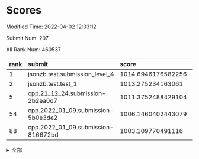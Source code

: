 # Scores

Modified Time: 2022-04-02 12:33:12

Submit Num: 207

All Rank Num: 460537

| rank |               submit               |       score        |       sigma        | pk_num |
| :--- | :--------------------------------- | :----------------- | :----------------- | :----- |
| 1    | jsonzb.test.submission_level_4     | 1014.6946176582256 | 0.8287251499957121 | 8898   |
| 2    | jsonzb.test.test_1                 | 1013.275234163061  | 0.7886841876983719 | 8906   |
| 5    | cpp.21_12_24.submission-2b2ea0d7   | 1011.3752488429104 | 0.7736610847395626 | 8900   |
| 54   | cpp.2022_01_09.submission-5b0e3de2 | 1006.1460402443079 | 0.7399975956360463 | 8902   |
| 88   | cpp.2022_01_09.submission-816672bd | 1003.109770491116  | 0.7236012537249795 | 8898   |


<details>
<summary>全部</summary>

| rank |                 submit                 |       score        |       sigma        | pk_num |
| :--- | :------------------------------------- | :----------------- | :----------------- | :----- |
| 1    | jsonzb.test.submission_level_4         | 1014.6946176582256 | 0.8287251499957121 | 8898   |
| 2    | jsonzb.test.test_1                     | 1013.275234163061  | 0.7886841876983719 | 8906   |
| 3    | gobigger.level_3.submission_level_3_31 | 1011.893699146764  | 0.77097750566218   | 8897   |
| 4    | gobigger.level_3.submission_level_3_16 | 1011.4493423387638 | 0.7771465294870374 | 8898   |
| 5    | cpp.21_12_24.submission-2b2ea0d7       | 1011.3752488429104 | 0.7736610847395626 | 8900   |
| 6    | gobigger.level_3.submission_level_3_4  | 1011.3258041326219 | 0.7575012864483642 | 8903   |
| 7    | gobigger.level_3.submission_level_3_37 | 1011.2920781280576 | 0.77753663463806   | 8899   |
| 8    | gobigger.level_3.submission_level_3_47 | 1011.0157048538238 | 0.7513922791916875 | 8899   |
| 9    | gobigger.level_3.submission_level_3_19 | 1010.8748275032007 | 0.7763737749567122 | 8901   |
| 10   | gobigger.level_3.submission_level_3_15 | 1010.8518009539536 | 0.7712876777286033 | 8899   |
| 11   | gobigger.level_3.submission_level_3_5  | 1010.8364604776331 | 0.7607353216603295 | 8900   |
| 12   | gobigger.level_3.submission_level_3_24 | 1010.7925964965173 | 0.7594415513414342 | 8899   |
| 13   | gobigger.level_3.submission_level_3_48 | 1010.7165579095858 | 0.761020844817812  | 8896   |
| 14   | gobigger.level_3.submission_level_3_25 | 1010.4500092569051 | 0.7676442287767878 | 8899   |
| 15   | gobigger.level_3.submission_level_3_35 | 1010.4404120051872 | 0.7590856040254083 | 8899   |
| 16   | gobigger.level_3.submission_level_3_45 | 1010.3988269634641 | 0.732651150079702  | 8900   |
| 17   | gobigger.level_3.submission_level_3_7  | 1010.3636128955253 | 0.7515481864394504 | 8901   |
| 18   | gobigger.level_3.submission_level_3_12 | 1010.3232331895724 | 0.7612174312570841 | 8898   |
| 19   | gobigger.level_3.submission_level_3_23 | 1010.3019431405063 | 0.7789141613239392 | 8902   |
| 20   | gobigger.level_3.submission_level_3_20 | 1010.2129253166904 | 0.7591037733503267 | 8896   |
| 21   | gobigger.level_3.submission_level_3_9  | 1010.2063696752322 | 0.8055515666258491 | 8899   |
| 22   | gobigger.level_3.submission_level_3_39 | 1010.0842088336806 | 0.7658725824477455 | 8896   |
| 23   | gobigger.level_3.submission_level_3_27 | 1009.9678930086923 | 0.7500539016936933 | 8900   |
| 24   | gobigger.level_3.submission_level_3_28 | 1009.9412328822484 | 0.7555962535711499 | 8898   |
| 25   | gobigger.level_3.submission_level_3_30 | 1009.906921383519  | 0.7570977084174847 | 8904   |
| 26   | gobigger.level_3.submission_level_3_10 | 1009.8443946721095 | 0.7433359774977519 | 8899   |
| 27   | gobigger.level_3.submission_level_3_2  | 1009.8319578732314 | 0.7624768446652626 | 8899   |
| 28   | gobigger.level_3.submission_level_3_33 | 1009.82935781005   | 0.740515623984298  | 8900   |
| 29   | gobigger.level_3.submission_level_3_44 | 1009.810468826777  | 0.74517952133467   | 8903   |
| 30   | gobigger.level_3.submission_level_3_42 | 1009.8101013742122 | 0.7702227334800136 | 8900   |
| 31   | gobigger.level_3.submission_level_3_8  | 1009.8024956200445 | 0.7412229299375397 | 8899   |
| 32   | gobigger.level_3.submission_level_3_22 | 1009.7732311870168 | 0.7393448123633855 | 8903   |
| 33   | gobigger.level_3.submission_level_3_41 | 1009.7409158083453 | 0.7429772696964352 | 8897   |
| 34   | gobigger.level_3.submission_level_3_13 | 1009.6937629055466 | 0.7427008297769928 | 8899   |
| 35   | gobigger.level_3.submission_level_3_29 | 1009.6692131540381 | 0.7453389798277268 | 8898   |
| 36   | gobigger.level_3.submission_level_3_26 | 1009.5971489958034 | 0.7630945675228201 | 8900   |
| 37   | gobigger.level_3.submission_level_3_1  | 1009.4746596997313 | 0.760364923882916  | 8895   |
| 38   | gobigger.level_3.submission_level_3_6  | 1009.4724177770775 | 0.7389208782473088 | 8894   |
| 39   | gobigger.level_3.submission_level_3_14 | 1009.4595149464097 | 0.7544984753887605 | 8903   |
| 40   | gobigger.level_3.submission_level_3_0  | 1009.4213715637452 | 0.77130589665132   | 8904   |
| 41   | gobigger.level_3.submission_level_3_43 | 1009.4078804403371 | 0.7794689956830337 | 8897   |
| 42   | gobigger.level_3.submission_level_3_3  | 1009.3623189873364 | 0.7582857798177631 | 8897   |
| 43   | gobigger.level_3.submission_level_3_34 | 1009.3409666806606 | 0.7609012528886847 | 8901   |
| 44   | gobigger.level_3.submission_level_3_11 | 1009.3311712403568 | 0.739017536493564  | 8900   |
| 45   | gobigger.level_3.submission_level_3_17 | 1009.2899987811637 | 0.7667903802333647 | 8899   |
| 46   | gobigger.level_3.submission_level_3_38 | 1009.2160449565242 | 0.7458709104080806 | 8903   |
| 47   | gobigger.level_3.submission_level_3_32 | 1009.18067020243   | 0.7453767542621386 | 8901   |
| 48   | gobigger.level_3.submission_level_3_40 | 1008.9932016339808 | 0.741841871246602  | 8900   |
| 49   | gobigger.level_3.submission_level_3_21 | 1008.912709773567  | 0.7433678669123602 | 8901   |
| 50   | gobigger.level_3.submission_level_3_46 | 1008.8671660190885 | 0.7464610931057802 | 8900   |
| 51   | gobigger.level_3.submission_level_3_49 | 1008.7274883746404 | 0.7391800433997336 | 8904   |
| 52   | gobigger.level_3.submission_level_3_18 | 1008.6227981953012 | 0.7615002132740086 | 8897   |
| 53   | gobigger.level_3.submission_level_3_36 | 1008.1786724308904 | 0.7618017050603546 | 8900   |
| 54   | cpp.2022_01_09.submission-5b0e3de2     | 1006.1460402443079 | 0.7399975956360463 | 8902   |
| 55   | gobigger.level_1.submission_level_1_20 | 1004.7236506849019 | 0.7229997142126501 | 8899   |
| 56   | gobigger.level_1.submission_level_1_1  | 1004.6941124979472 | 0.6988755569175862 | 8903   |
| 57   | gobigger.level_1.submission_level_1_17 | 1004.6219947840989 | 0.7190142141443046 | 8902   |
| 58   | gobigger.level_1.submission_level_1_35 | 1004.4957517288226 | 0.7175150319573075 | 8900   |
| 59   | gobigger.level_1.submission_level_1_47 | 1004.4479462475758 | 0.7110610493187088 | 8898   |
| 60   | gobigger.level_1.submission_level_1_11 | 1004.4401329539569 | 0.7149250400395761 | 8899   |
| 61   | gobigger.level_1.submission_level_1_9  | 1004.4141836071345 | 0.729700018690821  | 8897   |
| 62   | gobigger.level_1.submission_level_1_49 | 1004.2284677809238 | 0.7180246422843676 | 8903   |
| 63   | gobigger.level_1.submission_level_1_2  | 1004.2227477297902 | 0.7133827037488971 | 8903   |
| 64   | gobigger.level_1.submission_level_1_36 | 1004.2146737597332 | 0.7117896075564234 | 8899   |
| 65   | gobigger.level_1.submission_level_1_0  | 1004.0925883578867 | 0.7180307008524839 | 8899   |
| 66   | gobigger.level_1.submission_level_1_26 | 1004.0853093720681 | 0.7148067821038825 | 8894   |
| 67   | gobigger.level_1.submission_level_1_41 | 1004.0378581052025 | 0.7237539105240158 | 8895   |
| 68   | gobigger.level_1.submission_level_1_10 | 1003.9714067004983 | 0.7150114375738572 | 8899   |
| 69   | gobigger.level_1.submission_level_1_7  | 1003.9654940457855 | 0.7233065321381339 | 8895   |
| 70   | gobigger.level_1.submission_level_1_45 | 1003.882315845373  | 0.7127396843235264 | 8900   |
| 71   | gobigger.level_1.submission_level_1_40 | 1003.8398940879655 | 0.7195733308470151 | 8893   |
| 72   | gobigger.level_1.submission_level_1_29 | 1003.7495463430431 | 0.7280993686375928 | 8899   |
| 73   | gobigger.level_1.submission_level_1_44 | 1003.6832609869335 | 0.7207707649778593 | 8898   |
| 74   | gobigger.level_1.submission_level_1_46 | 1003.6151792966626 | 0.7176719902601449 | 8900   |
| 75   | gobigger.level_1.submission_level_1_3  | 1003.5776793597429 | 0.7091817094510151 | 8900   |
| 76   | gobigger.level_1.submission_level_1_34 | 1003.5060806764662 | 0.7129539457126693 | 8903   |
| 77   | gobigger.level_1.submission_level_1_38 | 1003.4452965838664 | 0.7157867497475392 | 8900   |
| 78   | gobigger.level_1.submission_level_1_37 | 1003.4318928911342 | 0.7152673583200193 | 8902   |
| 79   | gobigger.level_1.submission_level_1_5  | 1003.4075879484487 | 0.7201462988186789 | 8895   |
| 80   | gobigger.level_1.submission_level_1_19 | 1003.3721923606589 | 0.7160134217999621 | 8900   |
| 81   | gobigger.level_1.submission_level_1_33 | 1003.3216924539945 | 0.7137290073325621 | 8898   |
| 82   | gobigger.level_1.submission_level_1_12 | 1003.2822707873579 | 0.7040870958987011 | 8898   |
| 83   | gobigger.level_1.submission_level_1_18 | 1003.1844245953348 | 0.7197518968874248 | 8900   |
| 84   | gobigger.level_1.submission_level_1_14 | 1003.1589483617014 | 0.7121198850213221 | 8898   |
| 85   | gobigger.level_1.submission_level_1_28 | 1003.1573075440048 | 0.7068404198954825 | 8899   |
| 86   | gobigger.level_1.submission_level_1_6  | 1003.1561674717767 | 0.717031678182503  | 8903   |
| 87   | gobigger.level_1.submission_level_1_31 | 1003.1321210455973 | 0.7167260616551    | 8891   |
| 88   | cpp.2022_01_09.submission-816672bd     | 1003.109770491116  | 0.7236012537249795 | 8898   |
| 89   | gobigger.level_1.submission_level_1_22 | 1003.0565870915318 | 0.7123537323026324 | 8896   |
| 90   | gobigger.level_1.submission_level_1_21 | 1003.0019058991169 | 0.7135632929593484 | 8903   |
| 91   | gobigger.level_1.submission_level_1_16 | 1002.8729027247201 | 0.7145282253585854 | 8896   |
| 92   | gobigger.level_1.submission_level_1_4  | 1002.8686881254375 | 0.7121506419829586 | 8896   |
| 93   | gobigger.level_1.submission_level_1_48 | 1002.7959094195835 | 0.7168467336967609 | 8899   |
| 94   | gobigger.level_1.submission_level_1_43 | 1002.7462107840047 | 0.72088342381572   | 8900   |
| 95   | gobigger.level_1.submission_level_1_30 | 1002.7436707504504 | 0.7070715618039178 | 8899   |
| 96   | gobigger.level_1.submission_level_1_24 | 1002.7434334873051 | 0.7182106377613138 | 8898   |
| 97   | gobigger.level_1.submission_level_1_27 | 1002.6135011899527 | 0.7151247109524381 | 8901   |
| 98   | gobigger.level_1.submission_level_1_15 | 1002.5409465292574 | 0.717516264043993  | 8904   |
| 99   | gobigger.level_1.submission_level_1_39 | 1002.5354743992656 | 0.7152072462209388 | 8903   |
| 100  | gobigger.level_1.submission_level_1_32 | 1002.4445286097197 | 0.709952487692141  | 8900   |
| 101  | gobigger.level_1.submission_level_1_23 | 1002.4421537152527 | 0.7043148608757421 | 8897   |
| 102  | gobigger.level_1.submission_level_1_8  | 1002.2847138425177 | 0.7141715839569377 | 8902   |
| 103  | gobigger.level_1.submission_level_1_42 | 1002.1778070324599 | 0.7142242374955176 | 8898   |
| 104  | gobigger.level_1.submission_level_1_25 | 1002.0716709627281 | 0.7194861863120036 | 8898   |
| 105  | gobigger.level_1.submission_level_1_13 | 1001.697722781965  | 0.7075244311851786 | 8905   |
| 106  | gobigger.random.submission_random_11   | 996.6289329069256  | 0.7133791890831956 | 8899   |
| 107  | gobigger.random.submission_random_29   | 996.562774954635   | 0.706008500158703  | 8904   |
| 108  | gobigger.random.submission_random_31   | 996.5540142824158  | 0.6982441445692581 | 8896   |
| 109  | gobigger.random.submission_random_32   | 996.5306697832839  | 0.7043053962961906 | 8898   |
| 110  | gobigger.random.submission_random_9    | 996.5234760673646  | 0.7046290235504504 | 8893   |
| 111  | gobigger.random.submission_random_38   | 996.4732865128001  | 0.7045003961753031 | 8898   |
| 112  | gobigger.random.submission_random_49   | 996.4128139474149  | 0.719171162561604  | 8899   |
| 113  | gobigger.random.submission_random_30   | 996.4045954641027  | 0.7068893109991874 | 8903   |
| 114  | gobigger.random.submission_random_1    | 996.3779051005932  | 0.7063959876043032 | 8896   |
| 115  | gobigger.random.submission_random_21   | 996.3434371153309  | 0.7231791709107668 | 8899   |
| 116  | gobigger.random.submission_random_36   | 996.3339069720629  | 0.7019179861855902 | 8894   |
| 117  | gobigger.random.submission_random_2    | 996.330049231526   | 0.6960849684900579 | 8896   |
| 118  | gobigger.random.submission_random_33   | 996.3180679426781  | 0.7211083988920226 | 8896   |
| 119  | gobigger.random.submission_random_25   | 996.3155711188882  | 0.7095139646707593 | 8900   |
| 120  | gobigger.random.submission_random_6    | 996.2993050358992  | 0.7090092352467263 | 8896   |
| 121  | gobigger.random.submission_random_48   | 996.2762734269769  | 0.7031008312128517 | 8903   |
| 122  | gobigger.random.submission_random_10   | 996.2367096582108  | 0.7096733401435577 | 8898   |
| 123  | gobigger.random.submission_random_42   | 996.201486242815   | 0.7100442233883332 | 8902   |
| 124  | gobigger.random.submission_random_37   | 996.1745800690817  | 0.7148874176954604 | 8898   |
| 125  | gobigger.random.submission_random_14   | 996.1562793916569  | 0.7090173559748162 | 8905   |
| 126  | gobigger.random.submission_random_5    | 996.1091882225924  | 0.7143545420982174 | 8899   |
| 127  | gobigger.random.submission_random_17   | 996.0781810790382  | 0.7009937382901384 | 8902   |
| 128  | gobigger.random.submission_random_4    | 996.070522750249   | 0.6998357236227215 | 8901   |
| 129  | gobigger.random.submission_random_3    | 996.0511483525286  | 0.7248027565242325 | 8901   |
| 130  | gobigger.random.submission_random_41   | 996.0429846465909  | 0.7105823034005849 | 8896   |
| 131  | gobigger.random.submission_random_23   | 996.025239892871   | 0.7164103281971853 | 8897   |
| 132  | gobigger.random.submission_random_19   | 996.0116050115919  | 0.7171147278881925 | 8898   |
| 133  | gobigger.random.submission_random_24   | 995.9832389233842  | 0.7028883662909142 | 8900   |
| 134  | gobigger.random.submission_random_12   | 995.9817884425389  | 0.7060845186878958 | 8892   |
| 135  | gobigger.random.submission_random_15   | 995.9749470297835  | 0.7137443570308956 | 8900   |
| 136  | gobigger.random.submission_random_35   | 995.9476260709464  | 0.7087049356447059 | 8900   |
| 137  | gobigger.random.submission_random_16   | 995.9092510146521  | 0.7030603855385948 | 8903   |
| 138  | gobigger.random.submission_random_18   | 995.7930715854716  | 0.7107188330066924 | 8897   |
| 139  | gobigger.random.submission_random_45   | 995.767511248272   | 0.7060017541786677 | 8899   |
| 140  | gobigger.random.submission_random_13   | 995.7569057246133  | 0.7171805908892863 | 8900   |
| 141  | gobigger.random.submission_random_8    | 995.7296240703474  | 0.7313438115591986 | 8901   |
| 142  | gobigger.random.submission_random_44   | 995.7274537546145  | 0.7074626522783695 | 8900   |
| 143  | gobigger.random.submission_random_28   | 995.6698446548005  | 0.7089750186543181 | 8904   |
| 144  | gobigger.random.submission_random_43   | 995.6453611881707  | 0.7217014839720622 | 8904   |
| 145  | gobigger.random.submission_random_26   | 995.6319131674618  | 0.7209922176753732 | 8896   |
| 146  | gobigger.random.submission_random_39   | 995.62692776974    | 0.7026202495610031 | 8898   |
| 147  | gobigger.random.submission_random_27   | 995.5692144542564  | 0.6972601216723442 | 8902   |
| 148  | gobigger.random.submission_random_7    | 995.4868643852149  | 0.7171354188147996 | 8900   |
| 149  | gobigger.random.submission_random_34   | 995.4609691887746  | 0.7259738447937573 | 8898   |
| 150  | gobigger.random.submission_random_20   | 995.4567130452216  | 0.7199738449860184 | 8898   |
| 151  | gobigger.random.submission_random_46   | 995.4258075956291  | 0.7215143008789157 | 8900   |
| 152  | gobigger.random.submission_random_22   | 995.3122688452603  | 0.7293066952739752 | 8901   |
| 153  | gobigger.random.submission_random_0    | 995.1671259303528  | 0.7129450599887179 | 8898   |
| 154  | gobigger.random.submission_random_47   | 995.0467714673774  | 0.7156353922502341 | 8900   |
| 155  | gobigger.level_2.submission_level_2_43 | 995.041944211475   | 0.7195931958606513 | 8901   |
| 156  | gobigger.level_2.submission_level_2_36 | 994.8794322854852  | 0.7218698239418774 | 8901   |
| 157  | gobigger.level_2.submission_level_2_35 | 994.8635788740527  | 0.7309390417304036 | 8899   |
| 158  | gobigger.random.submission_random_40   | 994.7164377267651  | 0.7100006578705853 | 8896   |
| 159  | gobigger.level_2.submission_level_2_40 | 993.3585656278481  | 0.7376387065970623 | 8896   |
| 160  | gobigger.level_2.submission_level_2_10 | 993.3170623559375  | 0.7321777804385037 | 8896   |
| 161  | gobigger.level_2.submission_level_2_27 | 993.1728640098952  | 0.7299550187643583 | 8901   |
| 162  | gobigger.level_2.submission_level_2_46 | 993.0823385507155  | 0.7375062323662384 | 8900   |
| 163  | gobigger.level_2.submission_level_2_31 | 993.0581372990749  | 0.7382521728932565 | 8900   |
| 164  | gobigger.level_2.submission_level_2_41 | 992.8938908089068  | 0.737537354149415  | 8904   |
| 165  | gobigger.level_2.submission_level_2_37 | 992.751432656299   | 0.7570408495098174 | 8900   |
| 166  | gobigger.level_2.submission_level_2_5  | 992.7457303942081  | 0.7465649653835483 | 8900   |
| 167  | gobigger.level_2.submission_level_2_16 | 992.7426182010946  | 0.7418549762324734 | 8898   |
| 168  | gobigger.level_2.submission_level_2_19 | 992.728277175149   | 0.7324873490492054 | 8902   |
| 169  | gobigger.level_2.submission_level_2_32 | 992.6972734228824  | 0.7642685168476216 | 8902   |
| 170  | gobigger.level_2.submission_level_2_11 | 992.6033082525092  | 0.7336650167444017 | 8898   |
| 171  | gobigger.level_2.submission_level_2_12 | 992.529348694414   | 0.752826333628861  | 8899   |
| 172  | gobigger.level_2.submission_level_2_49 | 992.4486206128352  | 0.7508494095698987 | 8899   |
| 173  | gobigger.level_2.submission_level_2_30 | 992.4267802161354  | 0.7430188834272327 | 8899   |
| 174  | gobigger.level_2.submission_level_2_4  | 992.409145207108   | 0.7428754261620656 | 8898   |
| 175  | gobigger.level_2.submission_level_2_34 | 992.3922103449394  | 0.7568758356222055 | 8897   |
| 176  | gobigger.level_2.submission_level_2_6  | 992.3563805339054  | 0.7567140094923469 | 8900   |
| 177  | gobigger.level_2.submission_level_2_3  | 992.2312244402162  | 0.7356872641235485 | 8904   |
| 178  | gobigger.level_2.submission_level_2_18 | 992.2035343554227  | 0.7350597057101904 | 8900   |
| 179  | gobigger.level_2.submission_level_2_7  | 992.1883937345763  | 0.7410565645953245 | 8901   |
| 180  | gobigger.level_2.submission_level_2_14 | 992.1752714852531  | 0.7380744965398277 | 8901   |
| 181  | gobigger.level_2.submission_level_2_24 | 992.1161212177459  | 0.7549288717206876 | 8904   |
| 182  | gobigger.level_2.submission_level_2_47 | 991.9696823676526  | 0.750969750649666  | 8896   |
| 183  | gobigger.level_2.submission_level_2_28 | 991.9628227461719  | 0.7499380182677867 | 8899   |
| 184  | gobigger.level_2.submission_level_2_13 | 991.8956696838601  | 0.7423804482534057 | 8896   |
| 185  | gobigger.level_2.submission_level_2_33 | 991.8869323270249  | 0.7513176276194167 | 8898   |
| 186  | gobigger.level_2.submission_level_2_21 | 991.8582357178349  | 0.7545611205811077 | 8900   |
| 187  | gobigger.level_2.submission_level_2_44 | 991.7679393993733  | 0.7474393927426949 | 8895   |
| 188  | gobigger.level_2.submission_level_2_15 | 991.701931987392   | 0.7608548673286288 | 8896   |
| 189  | gobigger.level_2.submission_level_2_45 | 991.6686016150793  | 0.7407202752609835 | 8903   |
| 190  | gobigger.level_2.submission_level_2_8  | 991.6530999364073  | 0.7552372126627598 | 8895   |
| 191  | gobigger.level_2.submission_level_2_26 | 991.6445404686126  | 0.7805905994108012 | 8900   |
| 192  | gobigger.level_2.submission_level_2_0  | 991.5150533008783  | 0.7383890483133386 | 8900   |
| 193  | gobigger.level_2.submission_level_2_48 | 991.4985270993835  | 0.7615876757200782 | 8899   |
| 194  | gobigger.level_2.submission_level_2_1  | 991.4827190288772  | 0.742147875709847  | 8901   |
| 195  | gobigger.level_2.submission_level_2_25 | 991.1394820914533  | 0.75252286669904   | 8900   |
| 196  | gobigger.level_2.submission_level_2_2  | 991.127887510701   | 0.7642473085061711 | 8894   |
| 197  | gobigger.level_2.submission_level_2_9  | 990.9956655676175  | 0.7548200353626445 | 8896   |
| 198  | gobigger.level_2.submission_level_2_20 | 990.9917723783273  | 0.7550463596276349 | 8901   |
| 199  | gobigger.level_2.submission_level_2_39 | 990.8461458019211  | 0.7538291576173117 | 8895   |
| 200  | gobigger.level_2.submission_level_2_22 | 990.7549935220037  | 0.7581611854510661 | 8899   |
| 201  | gobigger.level_2.submission_level_2_38 | 990.6508915332234  | 0.7551376101111416 | 8900   |
| 202  | gobigger.level_2.submission_level_2_29 | 990.6474468952782  | 0.7708473618553245 | 8901   |
| 203  | gobigger.level_2.submission_level_2_17 | 990.5637530270275  | 0.7682715287964117 | 8897   |
| 204  | gobigger.level_2.submission_level_2_42 | 990.3423747694657  | 0.7750512780997632 | 8904   |
| 205  | gobigger.level_2.submission_level_2_23 | 990.3383404166138  | 0.7630274096265426 | 8895   |
| 206  | gobigger.none.submission_none_0        | 979.1595488686999  | 1.3754071954709095 | 8901   |
| 207  | gobigger.none.submission_none_1        | 974.0919163372804  | 1.7822790525300294 | 8899   |

</details>